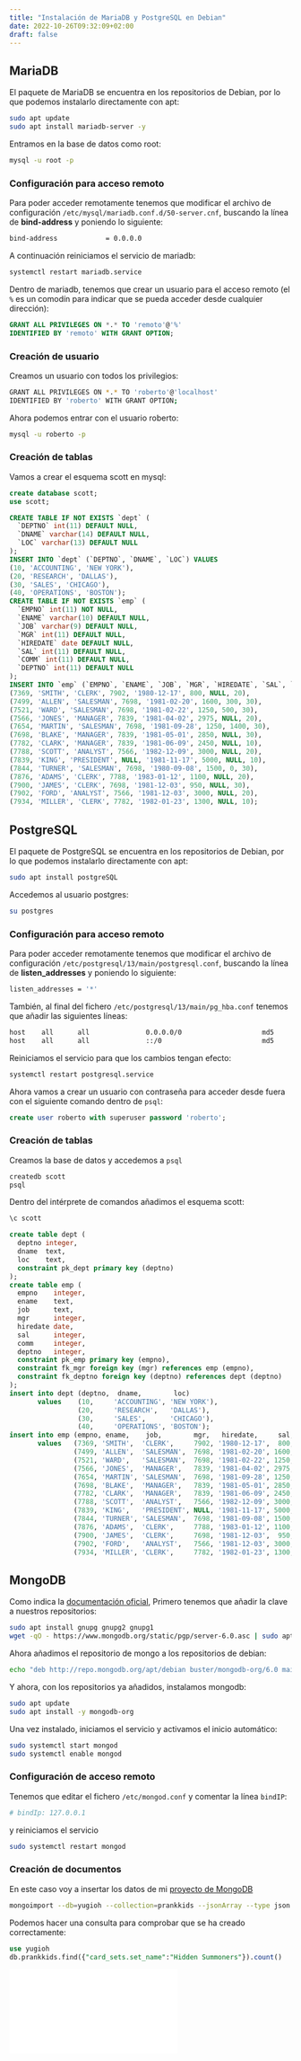 ```yaml
---
title: "Instalación de MariaDB y PostgreSQL en Debian"
date: 2022-10-26T09:32:09+02:00
draft: false
---
```


## MariaDB

El paquete de MariaDB se encuentra en los repositorios de Debian, por lo que podemos instalarlo directamente con apt:

```bash
sudo apt update
sudo apt install mariadb-server -y 
```

Entramos en la base de datos como root:

```bash
mysql -u root -p
```

### Configuración para acceso remoto

Para poder acceder remotamente tenemos que modificar el archivo de configuración `/etc/mysql/mariadb.conf.d/50-server.cnf`, buscando la línea de **bind-address** y poniendo lo siguiente:

```bash
bind-address            = 0.0.0.0
```

A continuación reiniciamos el servicio de mariadb:

```bash
systemctl restart mariadb.service
```

Dentro de mariadb, tenemos que crear un usuario para el acceso remoto (el `%` es un comodín para indicar que se pueda acceder desde cualquier dirección):

```sql
GRANT ALL PRIVILEGES ON *.* TO 'remoto'@'%'
IDENTIFIED BY 'remoto' WITH GRANT OPTION;
```

### Creación de usuario

Creamos un usuario con todos los privilegios:

```bash
GRANT ALL PRIVILEGES ON *.* TO 'roberto'@'localhost'
IDENTIFIED BY 'roberto' WITH GRANT OPTION;
```

Ahora podemos entrar con el usuario roberto:

```bash
mysql -u roberto -p
```

### Creación de tablas

Vamos a crear el esquema scott en mysql:

```sql
create database scott;
use scott;
```

```sql
CREATE TABLE IF NOT EXISTS `dept` (
  `DEPTNO` int(11) DEFAULT NULL,
  `DNAME` varchar(14) DEFAULT NULL,
  `LOC` varchar(13) DEFAULT NULL
);
INSERT INTO `dept` (`DEPTNO`, `DNAME`, `LOC`) VALUES
(10, 'ACCOUNTING', 'NEW YORK'),
(20, 'RESEARCH', 'DALLAS'),
(30, 'SALES', 'CHICAGO'),
(40, 'OPERATIONS', 'BOSTON');
CREATE TABLE IF NOT EXISTS `emp` (
  `EMPNO` int(11) NOT NULL,
  `ENAME` varchar(10) DEFAULT NULL,
  `JOB` varchar(9) DEFAULT NULL,
  `MGR` int(11) DEFAULT NULL,
  `HIREDATE` date DEFAULT NULL,
  `SAL` int(11) DEFAULT NULL,
  `COMM` int(11) DEFAULT NULL,
  `DEPTNO` int(11) DEFAULT NULL
);
INSERT INTO `emp` (`EMPNO`, `ENAME`, `JOB`, `MGR`, `HIREDATE`, `SAL`, `COMM`, `DEPTNO`) VALUES
(7369, 'SMITH', 'CLERK', 7902, '1980-12-17', 800, NULL, 20),
(7499, 'ALLEN', 'SALESMAN', 7698, '1981-02-20', 1600, 300, 30),
(7521, 'WARD', 'SALESMAN', 7698, '1981-02-22', 1250, 500, 30),
(7566, 'JONES', 'MANAGER', 7839, '1981-04-02', 2975, NULL, 20),
(7654, 'MARTIN', 'SALESMAN', 7698, '1981-09-28', 1250, 1400, 30),
(7698, 'BLAKE', 'MANAGER', 7839, '1981-05-01', 2850, NULL, 30),
(7782, 'CLARK', 'MANAGER', 7839, '1981-06-09', 2450, NULL, 10),
(7788, 'SCOTT', 'ANALYST', 7566, '1982-12-09', 3000, NULL, 20),
(7839, 'KING', 'PRESIDENT', NULL, '1981-11-17', 5000, NULL, 10),
(7844, 'TURNER', 'SALESMAN', 7698, '1980-09-08', 1500, 0, 30),
(7876, 'ADAMS', 'CLERK', 7788, '1983-01-12', 1100, NULL, 20),
(7900, 'JAMES', 'CLERK', 7698, '1981-12-03', 950, NULL, 30),
(7902, 'FORD', 'ANALYST', 7566, '1981-12-03', 3000, NULL, 20),
(7934, 'MILLER', 'CLERK', 7782, '1982-01-23', 1300, NULL, 10);
```

## PostgreSQL

El paquete de PostgreSQL se encuentra en los repositorios de Debian, por lo que podemos instalarlo directamente con apt:

```bash
sudo apt install postgreSQL
```

Accedemos al usuario postgres:

```bash
su postgres
```

### Configuración para acceso remoto

Para poder acceder remotamente tenemos que modificar el archivo de configuración `/etc/postgresql/13/main/postgresql.conf`, buscando la línea de **listen_addresses** y poniendo lo siguiente:

```bash
listen_addresses = '*'
```

También, al final del fichero `/etc/postgresql/13/main/pg_hba.conf` tenemos que añadir las siguientes líneas:

```bash
host    all      all              0.0.0.0/0                    md5
host    all      all              ::/0                         md5
```

Reiniciamos el servicio para que los cambios tengan efecto:

```bash
systemctl restart postgresql.service
```

Ahora vamos a crear un usuario con contraseña para acceder desde fuera con el siguiente comando dentro de `psql`:

```sql
create user roberto with superuser password 'roberto';
```

### Creación de tablas

Creamos la base de datos y accedemos a `psql`

```bash
createdb scott
psql
```

Dentro del intérprete de comandos añadimos el esquema scott:

```sql
\c scott

create table dept (
  deptno integer,
  dname  text,
  loc    text,
  constraint pk_dept primary key (deptno)
);
create table emp (
  empno    integer,
  ename    text,
  job      text,
  mgr      integer,
  hiredate date,
  sal      integer,
  comm     integer,
  deptno   integer,
  constraint pk_emp primary key (empno),
  constraint fk_mgr foreign key (mgr) references emp (empno),
  constraint fk_deptno foreign key (deptno) references dept (deptno)
);
insert into dept (deptno,  dname,        loc)
       values    (10,     'ACCOUNTING', 'NEW YORK'),
                 (20,     'RESEARCH',   'DALLAS'),
                 (30,     'SALES',      'CHICAGO'),
                 (40,     'OPERATIONS', 'BOSTON');
insert into emp (empno, ename,    job,        mgr,   hiredate,     sal, comm, deptno)
       values   (7369, 'SMITH',  'CLERK',     7902, '1980-12-17',  800, NULL,   20),
                (7499, 'ALLEN',  'SALESMAN',  7698, '1981-02-20', 1600,  300,   30),
                (7521, 'WARD',   'SALESMAN',  7698, '1981-02-22', 1250,  500,   30),
                (7566, 'JONES',  'MANAGER',   7839, '1981-04-02', 2975, NULL,   20),
                (7654, 'MARTIN', 'SALESMAN',  7698, '1981-09-28', 1250, 1400,   30),
                (7698, 'BLAKE',  'MANAGER',   7839, '1981-05-01', 2850, NULL,   30),
                (7782, 'CLARK',  'MANAGER',   7839, '1981-06-09', 2450, NULL,   10),
                (7788, 'SCOTT',  'ANALYST',   7566, '1982-12-09', 3000, NULL,   20),
                (7839, 'KING',   'PRESIDENT', NULL, '1981-11-17', 5000, NULL,   10),
                (7844, 'TURNER', 'SALESMAN',  7698, '1981-09-08', 1500,    0,   30),
                (7876, 'ADAMS',  'CLERK',     7788, '1983-01-12', 1100, NULL,   20),
                (7900, 'JAMES',  'CLERK',     7698, '1981-12-03',  950, NULL,   30),
                (7902, 'FORD',   'ANALYST',   7566, '1981-12-03', 3000, NULL,   20),
                (7934, 'MILLER', 'CLERK',     7782, '1982-01-23', 1300, NULL,   10);
```

## MongoDB

Como indica la [documentación oficial](https://www.mongodb.com/docs/v6.0/tutorial/install-mongodb-on-debian/), Primero tenemos que añadir la clave a nuestros repositorios:

```bash
sudo apt install gnupg gnupg2 gnupg1
wget -qO - https://www.mongodb.org/static/pgp/server-6.0.asc | sudo apt-key add -
```

Ahora añadimos el repositorio de mongo a los repositorios de debian:

```bash
echo "deb http://repo.mongodb.org/apt/debian buster/mongodb-org/6.0 main" | sudo tee /etc/apt/sources.list.d/mongodb-org-6.0.list
```

Y ahora, con los repositorios ya añadidos, instalamos mongodb:

```bash
sudo apt update
sudo apt install -y mongodb-org
```

Una vez instalado, iniciamos el servicio y activamos el inicio automático:

```bash
sudo systemctl start mongod
sudo systemctl enable mongod
```

### Configuración de acceso remoto

Tenemos que editar el fichero `/etc/mongod.conf` y comentar la línea `bindIP`:

```bash
# bindIp: 127.0.0.1
```

y reiniciamos el servicio

```bash
sudo systemctl restart mongod
```

### Creación de documentos

En este caso voy a insertar los datos de mi [proyecto de MongoDB](https://github.com/robertorodriguez98/proyectoMongoDB/)

```bash
mongoimport --db=yugioh --collection=prankkids --jsonArray --type json --file=prankkids.json
```

Podemos hacer una consulta para comprobar que se ha creado correctamente:

```sql
use yugioh
db.prankkids.find({"card_sets.set_name":"Hidden Summoners"}).count()
```

![mongo](mongo.sql)